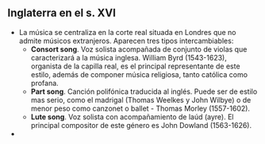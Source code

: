 ## Inglaterra en el s. XVI

- La música se centraliza en la corte real situada en Londres que no admite músicos extranjeros. Aparecen tres tipos intercambiables:
	- **Consort song**. Voz solista acompañada de conjunto de violas que caracterizará a la música inglesa. William Byrd (1543-1623), organista de la capilla real, es el principal representante de este estilo, además de componer música religiosa, tanto católica como profana.
	- **Part song**. Canción polifónica traducida al inglés. Puede ser de estilo mas serio, como el madrigal (Thomas Weelkes y John Wilbye) o de menor peso como canzonet o ballet -   Thomas Morley (1557-1602).
	- **Lute song**. Voz solista con acompañamiento de laúd (ayre). El principal compositor de este género es John Dowland (1563-1626).
- 